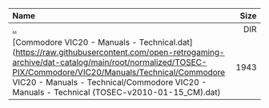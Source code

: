|Name|Size|
|:---|---:|
|[..](../index.html)|DIR|
|[Commodore VIC20 - Manuals - Technical.dat](https://raw.githubusercontent.com/open-retrogaming-archive/dat-catalog/main/root/normalized/TOSEC-PIX/Commodore/VIC20/Manuals/Technical/Commodore VIC20 - Manuals - Technical/Commodore VIC20 - Manuals - Technical (TOSEC-v2010-01-15_CM).dat)|1943|
